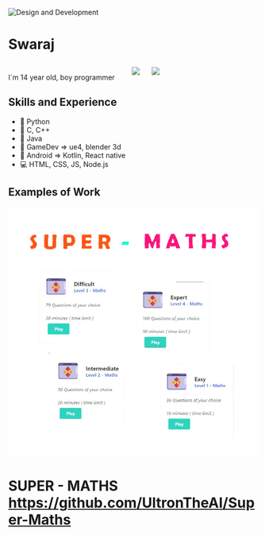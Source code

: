 
![Design and Development](https://miro.medium.com/max/1400/1*HLGtY6O2vUHqIyEbWdmBgA.jpeg)


# Swaraj
I`m 14 year old, boy programmer <a href="https://www.instagram.com/pro_epic_programmer/"><img src="https://upload.wikimedia.org/wikipedia/commons/thumb/a/a5/Instagram_icon.png/2048px-Instagram_icon.png" style="width: 50px; margin: 10px; margin-left: 30px;"></a>
<a href="https://www.youtube.com/channel/UCgxCHhiP2ckGHQhdDWrFEwA"><img src="https://i.pinimg.com/originals/6a/42/04/6a4204f04496559aa27101d25983d0f0.png" style="width: 50px; margin: 10px;"></a>

## Skills and Experience
* 🎄 Python
* 🎄 C, C++
* 🎄 Java
* 🎄 GameDev => ue4, blender 3d
* 📱 Android => Kotlin, React native
* 💻 HTML, CSS, JS, Node.js

## Examples of Work
<img src="https://raw.githubusercontent.com/UltronTheAI/Super-Maths/main/Demo.png" width="512">

# SUPER - MATHS  https://github.com/UltronTheAI/Super-Maths

